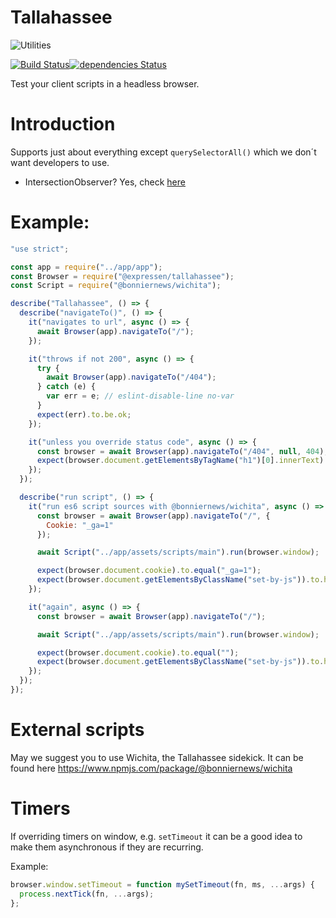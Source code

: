 Tallahassee
===========

![Utilities](https://raw.github.com/ExpressenAB/tallahassee/master/app/assets/images/tallahassee-1.png)

[![Build Status](https://travis-ci.org/ExpressenAB/tallahassee.svg?branch=master)](https://travis-ci.org/ExpressenAB/tallahassee)[![dependencies Status](https://david-dm.org/ExpressenAB/tallahassee/status.svg)](https://david-dm.org/ExpressenAB/tallahassee)

Test your client scripts in a headless browser.

# Introduction

Supports just about everything except `querySelectorAll()` which we don´t want developers to use.

- IntersectionObserver? Yes, check [here](/API.md#intersectionobserver)

# Example:

```javascript
"use strict";

const app = require("../app/app");
const Browser = require("@expressen/tallahassee");
const Script = require("@bonniernews/wichita");

describe("Tallahassee", () => {
  describe("navigateTo()", () => {
    it("navigates to url", async () => {
      await Browser(app).navigateTo("/");
    });

    it("throws if not 200", async () => {
      try {
        await Browser(app).navigateTo("/404");
      } catch (e) {
        var err = e; // eslint-disable-line no-var
      }
      expect(err).to.be.ok;
    });

    it("unless you override status code", async () => {
      const browser = await Browser(app).navigateTo("/404", null, 404);
      expect(browser.document.getElementsByTagName("h1")[0].innerText).to.equal("Apocalyptic");
    });
  });

  describe("run script", () => {
    it("run es6 script sources with @bonniernews/wichita", async () => {
      const browser = await Browser(app).navigateTo("/", {
        Cookie: "_ga=1"
      });

      await Script("../app/assets/scripts/main").run(browser.window);

      expect(browser.document.cookie).to.equal("_ga=1");
      expect(browser.document.getElementsByClassName("set-by-js")).to.have.length(1);
    });

    it("again", async () => {
      const browser = await Browser(app).navigateTo("/");

      await Script("../app/assets/scripts/main").run(browser.window);

      expect(browser.document.cookie).to.equal("");
      expect(browser.document.getElementsByClassName("set-by-js")).to.have.length(0);
    });
  });
});
```

# External scripts

May we suggest you to use Wichita, the Tallahassee sidekick. It can be found here https://www.npmjs.com/package/@bonniernews/wichita

# Timers

If overriding timers on window, e.g. `setTimeout` it can be a good idea to make them asynchronous if they are recurring.

Example:
```js
browser.window.setTimeout = function mySetTimeout(fn, ms, ...args) {
  process.nextTick(fn, ...args);
};
```
